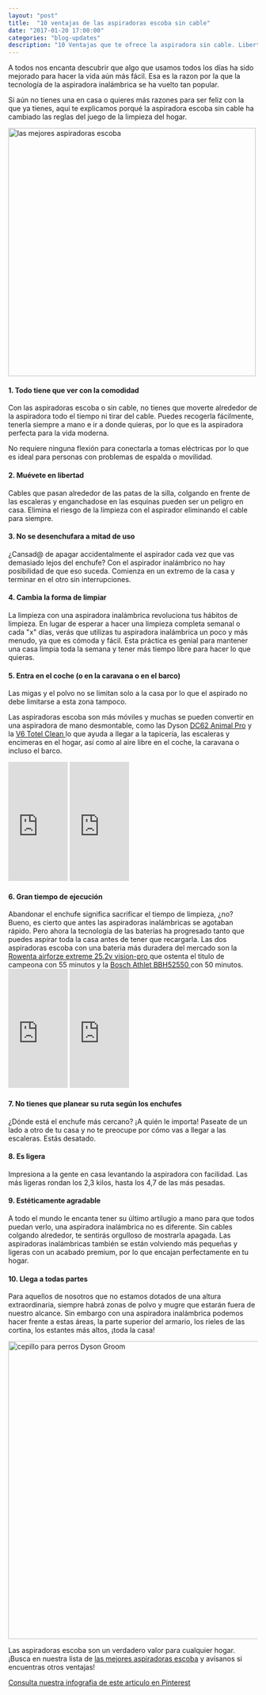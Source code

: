 ```yaml
---
layout: "post"
title:  "10 ventajas de las aspiradoras escoba sin cable"
date: "2017-01-20 17:00:00"
categories: "blog-updates"
description: "10 Ventajas que te ofrece la aspiradora sin cable. Libertad, comodidad, accesibilidad..."
---
```


A todos nos encanta descubrir que algo que usamos todos los días ha sido mejorado para hacer la vida aún más fácil. Esa es la razon por la que la tecnología de la aspiradora inalámbrica se ha vuelto tan popular.

Si aún no tienes una en casa o quieres más razones para ser feliz con la que ya tienes, aquí te explicamos porqué la aspiradora escoba sin cable ha cambiado las reglas del juego de la limpieza del hogar.

<div class="text-center">
  <img src="{{ site.url }}/assets/img/varias/Aspirador-escoba-sin-cable-ergonomia.png" width="500" height="auto" alt="las mejores aspiradoras escoba">
</div>

<h4>1. Todo tiene que ver con la comodidad</h4>

Con las aspiradoras escoba o sin cable, no tienes que moverte alrededor de la aspiradora todo el tiempo ni tirar del cable.  Puedes recogerla fácilmente, tenerla siempre a mano e ir a donde quieras, por lo que es la aspiradora perfecta para la vida moderna.

No requiere ninguna flexión para conectarla a tomas eléctricas por lo que es ideal para personas con problemas de espalda o movilidad.

<h4>2. Muévete en libertad</h4>

Cables que pasan alrededor de las patas de la silla, colgando en frente de las escaleras y enganchadose en las esquinas pueden ser un peligro en casa. Elimina el riesgo de la limpieza con el aspirador eliminando el cable para siempre.

<h4>3. No se desenchufara a mitad de uso</h4>

¿Cansad@ de apagar accidentalmente el aspirador cada vez que vas demasiado lejos del enchufe? Con el aspirador inalámbrico no hay posibilidad de que eso suceda. Comienza en un extremo de la casa y terminar en el otro sin interrupciones.  

<h4>4. Cambia la forma de limpiar</h4>

La limpieza con una aspiradora inalámbrica revoluciona tus hábitos de limpieza. En lugar de esperar a hacer una limpieza completa semanal o cada "x" días, verás que utilizas tu aspiradora inalámbrica un poco y más menudo, ya que es cómoda y fácil.
Esta práctica es genial para mantener una casa limpia toda la semana y tener más tiempo libre para hacer lo que quieras.

<h4>5. Entra en el coche (o en la caravana o en el barco)</h4>

Las migas y el polvo no se limitan solo a la casa por lo que el aspirado no debe limitarse a esta zona tampoco.

Las aspiradoras escoba son más móviles y muchas se pueden convertir en una aspiradora de mano desmontable, como las Dyson <a href="http://www.lasaspiradoras.com/test-Dyson-DC62-animal-pro/">DC62 Animal Pro</a> y la <a href="http://www.lasaspiradoras.com/test-Dyson-V6-Total-Clean/"> V6 Totel Clean </a> lo que ayuda a llegar a la tapicería, las escaleras y encimeras en el hogar, así como al aire libre en el coche, la caravana o incluso el barco.

<div class="text-center">
<iframe src="http://rcm-eu.amazon-adsystem.com/e/cm?lt1=_blank&bc1=000000&IS2=1&bg1=FFFFFF&fc1=28AC9F&lc1=EA394F&t=lasaspirad-21&o=30&p=8&l=as1&m=amazon&f=ifr&ref=tf_til&asins=B00EP4ONV4" style="width:120px;height:240px;" scrolling="no" marginwidth="0" marginheight="0" frameborder="0"></iframe>
<iframe src="https://rcm-eu.amazon-adsystem.com/e/cm?t=lasaspirad-21&o=30&p=8&l=as1&asins=B00U654VS6&ref=tf_til&fc1=28AC9F&IS2=1&lt1=_blank&m=amazon&lc1=EA394F&bc1=000000&bg1=FFFFFF&f=ifr" style="width:120px;height:240px;" scrolling="no" marginwidth="0" marginheight="0" frameborder="0"></iframe>
</div>

<h4>6. Gran tiempo de ejecución</h4>
Abandonar el enchufe significa sacrificar el tiempo de limpieza, ¿no?
Bueno, es cierto que antes las aspiradoras inalámbricas se agotaban rápido. Pero ahora la tecnología de las baterías ha progresado tanto que puedes  aspirar toda la casa antes de tener que recargarla. Las dos aspiradoras escoba con una bateria más duradera del mercado son la <a href="http://www.lasaspiradoras.com/test-Rowenta-airforzeextreme-25-2v-vision-pro/">Rowenta airforze extreme 25.2v vision-pro </a> que ostenta el titulo de campeona con 55 minutos y la <a href="http://www.lasaspiradoras.com/test-bosch-athlet-bbh52550/">Bosch Athlet BBH52550 </a> con 50 minutos.

<div class="text-center">
<iframe src="https://rcm-eu.amazon-adsystem.com/e/cm?t=lasaspirad-21&o=30&p=8&l=as1&asins=B01C40OPQS&ref=tf_til&fc1=28AC9F&IS2=1&lt1=_blank&m=amazon&lc1=EA394F&bc1=000000&bg1=FFFFFF&f=ifr" style="width:120px;height:240px;" scrolling="no" marginwidth="0" marginheight="0" frameborder="0"></iframe>
<iframe src="https://rcm-eu.amazon-adsystem.com/e/cm?t=lasaspirad-21&o=30&p=8&l=as1&asins=B00JRX1Q68&ref=tf_til&fc1=28AC9F&IS2=1&lt1=_blank&m=amazon&lc1=EA394F&bc1=000000&bg1=FFFFFF&f=ifr" style="width:120px;height:240px;" scrolling="no" marginwidth="0" marginheight="0" frameborder="0"></iframe>
</div>

<h4>7. No tienes que planear su ruta según los enchufes</h4>

¿Dónde está el enchufe más cercano? ¡A quién le importa! Paseate de un lado a otro de tu casa y no te preocupe por cómo vas a llegar a las escaleras. Estás desatado.

<h4>8. Es ligera</h4>

Impresiona a la gente en casa levantando la aspiradora con facilidad. Las más ligeras rondan los 2,3 kilos, hasta los 4,7 de las más pesadas.

<h4>9. Estéticamente agradable</h4>

A todo el mundo le encanta tener su último artilugio a mano para que todos puedan verlo, una aspiradora inalámbrica no es diferente. Sin cables colgando alrededor, te sentirás orgulloso de mostrarla apagada. Las aspiradoras inalámbricas también se están volviendo más pequeñas y ligeras con un acabado premium, por lo que encajan perfectamente en tu hogar.

<h4>10. Llega a todas partes</h4>

Para aquellos de nosotros que no estamos dotados de una altura extraordinaria, siempre habrá zonas de polvo y mugre que estarán fuera de nuestro alcance. Sin embargo con una aspiradora inalámbrica podemos hacer frente a estas áreas, la parte superior del armario, los rieles de las cortina, los estantes más altos, ¡toda la casa!

<div class="text-center">
  <img src="{{ site.url }}/assets/img/varias/Aspirador-escoba-sin-cable-ergonomia-2.png" width="600" height="auto" alt="cepillo para perros Dyson Groom">
</div>

Las aspiradoras escoba son un verdadero valor para cualquier hogar. ¡Busca en nuestra lista de <a href="http://www.lasaspiradoras.com/tabla-caracteristicas-aspiradoras-escoba/"> las mejores aspiradoras escoba</a> y avísanos si encuentras otros ventajas!

<div class="text-center">
<a class="warning hollow button" href="https://fr.pinterest.com/pin/759278818397181579/">Consulta nuestra infografia de este articulo en Pinterest</a>
</div>
